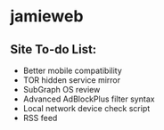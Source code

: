 # jamieweb

## Site To-do List:
- Better mobile compatibility
- TOR hidden service mirror
- SubGraph OS review
- Advanced AdBlockPlus filter syntax
- Local network device check script
- RSS feed

